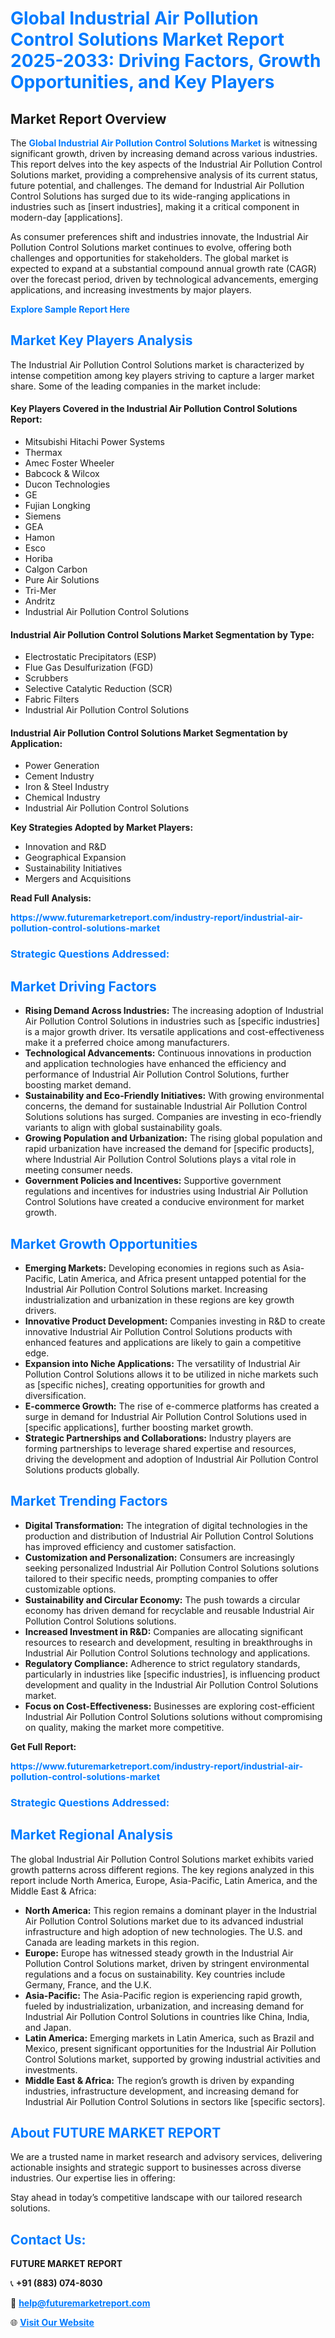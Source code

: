 <h1 style="color: #007BFF;">Global Industrial Air Pollution Control Solutions Market Report 2025-2033: Driving Factors, Growth Opportunities, and Key Players</h1>

<section id="overview">
<h2>Market Report Overview</h2>
<p>The <a href="https://www.futuremarketreport.com/industry-report/industrial-air-pollution-control-solutions-market" style="color: #007BFF; text-decoration: none;"><strong>Global Industrial Air Pollution Control Solutions Market</strong></a> is witnessing significant growth, driven by increasing demand across various industries. This report delves into the key aspects of the Industrial Air Pollution Control Solutions market, providing a comprehensive analysis of its current status, future potential, and challenges. The demand for Industrial Air Pollution Control Solutions has surged due to its wide-ranging applications in industries such as [insert industries], making it a critical component in modern-day [applications].</p>
<p>As consumer preferences shift and industries innovate, the Industrial Air Pollution Control Solutions market continues to evolve, offering both challenges and opportunities for stakeholders. The global market is expected to expand at a substantial compound annual growth rate (CAGR) over the forecast period, driven by technological advancements, emerging applications, and increasing investments by major players.</p>
</section>

<section id="overview">
<p><a href="https://www.futuremarketreport.com/request-sample/reportId=108409" style="color: #007BFF; text-decoration: none;"><strong>Explore Sample Report Here</strong></a></p>
</section>

<section id="key-players">
<h2 style="color: #007BFF;">Market Key Players Analysis</h2>
<p>The Industrial Air Pollution Control Solutions market is characterized by intense competition among key players striving to capture a larger market share. Some of the leading companies in the market include:</p>
<h4>Key Players Covered in the Industrial Air Pollution Control Solutions Report:</h4>
<ul><li>Mitsubishi Hitachi Power Systems</li><li>Thermax</li><li>Amec Foster Wheeler</li><li>Babcock &amp; Wilcox</li><li>Ducon Technologies</li><li>GE</li><li>Fujian Longking</li><li>Siemens</li><li>GEA</li><li>Hamon</li><li>Esco</li><li>Horiba</li><li>Calgon Carbon</li><li>Pure Air Solutions</li><li>Tri-Mer</li><li>Andritz</li><li>Industrial Air Pollution Control Solutions</li></ul>
<h4>Industrial Air Pollution Control Solutions Market Segmentation by Type:</h4>
<ul><li>Electrostatic Precipitators (ESP)</li><li>Flue Gas Desulfurization (FGD)</li><li>Scrubbers</li><li>Selective Catalytic Reduction (SCR)</li><li>Fabric Filters</li><li>Industrial Air Pollution Control Solutions</li></ul>

<h4>Industrial Air Pollution Control Solutions Market Segmentation by Application:</h4>
<ul><li>Power Generation</li><li>Cement Industry</li><li>Iron &amp; Steel Industry</li><li>Chemical Industry</li><li>Industrial Air Pollution Control Solutions</li></ul>
<p><strong>Key Strategies Adopted by Market Players:</strong></p>
<ul>
<li>Innovation and R&D</li>
<li>Geographical Expansion</li>
<li>Sustainability Initiatives</li>
<li>Mergers and Acquisitions</li>
</ul>
</section>

<section>
<p><strong>Read Full Analysis: </strong></p><a href="https://www.futuremarketreport.com/industry-report/industrial-air-pollution-control-solutions-market" style="color: #007BFF; text-decoration: none;"><strong>https://www.futuremarketreport.com/industry-report/industrial-air-pollution-control-solutions-market</strong></a>
<h3 style="color: #007BFF;">Strategic Questions Addressed:</h3>
</section>

<section id="driving-factors">
<h2 style="color: #007BFF;">Market Driving Factors</h2>
<ul>
<li><strong>Rising Demand Across Industries:</strong> The increasing adoption of Industrial Air Pollution Control Solutions in industries such as [specific industries] is a major growth driver. Its versatile applications and cost-effectiveness make it a preferred choice among manufacturers.</li>
<li><strong>Technological Advancements:</strong> Continuous innovations in production and application technologies have enhanced the efficiency and performance of Industrial Air Pollution Control Solutions, further boosting market demand.</li>
<li><strong>Sustainability and Eco-Friendly Initiatives:</strong> With growing environmental concerns, the demand for sustainable Industrial Air Pollution Control Solutions solutions has surged. Companies are investing in eco-friendly variants to align with global sustainability goals.</li>
<li><strong>Growing Population and Urbanization:</strong> The rising global population and rapid urbanization have increased the demand for [specific products], where Industrial Air Pollution Control Solutions plays a vital role in meeting consumer needs.</li>
<li><strong>Government Policies and Incentives:</strong> Supportive government regulations and incentives for industries using Industrial Air Pollution Control Solutions have created a conducive environment for market growth.</li>
</ul>
</section>

<section id="growth-opportunities">
<h2 style="color: #007BFF;">Market Growth Opportunities</h2>
<ul>
<li><strong>Emerging Markets:</strong> Developing economies in regions such as Asia-Pacific, Latin America, and Africa present untapped potential for the Industrial Air Pollution Control Solutions market. Increasing industrialization and urbanization in these regions are key growth drivers.</li>
<li><strong>Innovative Product Development:</strong> Companies investing in R&D to create innovative Industrial Air Pollution Control Solutions products with enhanced features and applications are likely to gain a competitive edge.</li>
<li><strong>Expansion into Niche Applications:</strong> The versatility of Industrial Air Pollution Control Solutions allows it to be utilized in niche markets such as [specific niches], creating opportunities for growth and diversification.</li>
<li><strong>E-commerce Growth:</strong> The rise of e-commerce platforms has created a surge in demand for Industrial Air Pollution Control Solutions used in [specific applications], further boosting market growth.</li>
<li><strong>Strategic Partnerships and Collaborations:</strong> Industry players are forming partnerships to leverage shared expertise and resources, driving the development and adoption of Industrial Air Pollution Control Solutions products globally.</li>
</ul>
</section>

<section id="trending-factors">
<h2 style="color: #007BFF;">Market Trending Factors</h2>
<ul>
<li><strong>Digital Transformation:</strong> The integration of digital technologies in the production and distribution of Industrial Air Pollution Control Solutions has improved efficiency and customer satisfaction.</li>
<li><strong>Customization and Personalization:</strong> Consumers are increasingly seeking personalized Industrial Air Pollution Control Solutions solutions tailored to their specific needs, prompting companies to offer customizable options.</li>
<li><strong>Sustainability and Circular Economy:</strong> The push towards a circular economy has driven demand for recyclable and reusable Industrial Air Pollution Control Solutions solutions.</li>
<li><strong>Increased Investment in R&D:</strong> Companies are allocating significant resources to research and development, resulting in breakthroughs in Industrial Air Pollution Control Solutions technology and applications.</li>
<li><strong>Regulatory Compliance:</strong> Adherence to strict regulatory standards, particularly in industries like [specific industries], is influencing product development and quality in the Industrial Air Pollution Control Solutions market.</li>
<li><strong>Focus on Cost-Effectiveness:</strong> Businesses are exploring cost-efficient Industrial Air Pollution Control Solutions solutions without compromising on quality, making the market more competitive.</li>
</ul>
</section>

<section>
<p><strong>Get Full Report: </strong></p><a href="https://www.futuremarketreport.com/industry-report/industrial-air-pollution-control-solutions-market" style="color: #007BFF; text-decoration: none;"><strong>https://www.futuremarketreport.com/industry-report/industrial-air-pollution-control-solutions-market</strong></a>
<h3 style="color: #007BFF;">Strategic Questions Addressed:</h3>
</section>


<section id="regional-analysis">
<h2 style="color: #007BFF;">Market Regional Analysis</h2>
<p>The global Industrial Air Pollution Control Solutions market exhibits varied growth patterns across different regions. The key regions analyzed in this report include North America, Europe, Asia-Pacific, Latin America, and the Middle East & Africa:</p>
<ul>
<li><strong>North America:</strong> This region remains a dominant player in the Industrial Air Pollution Control Solutions market due to its advanced industrial infrastructure and high adoption of new technologies. The U.S. and Canada are leading markets in this region.</li>
<li><strong>Europe:</strong> Europe has witnessed steady growth in the Industrial Air Pollution Control Solutions market, driven by stringent environmental regulations and a focus on sustainability. Key countries include Germany, France, and the U.K.</li>
<li><strong>Asia-Pacific:</strong> The Asia-Pacific region is experiencing rapid growth, fueled by industrialization, urbanization, and increasing demand for Industrial Air Pollution Control Solutions in countries like China, India, and Japan.</li>
<li><strong>Latin America:</strong> Emerging markets in Latin America, such as Brazil and Mexico, present significant opportunities for the Industrial Air Pollution Control Solutions market, supported by growing industrial activities and investments.</li>
<li><strong>Middle East & Africa:</strong> The region’s growth is driven by expanding industries, infrastructure development, and increasing demand for Industrial Air Pollution Control Solutions in sectors like [specific sectors].</li>
</ul>
</section>

<footer>
<h2 style="color: #007BFF;">About FUTURE MARKET REPORT</h2>
<p>We are a trusted name in market research and advisory services, delivering actionable insights and strategic support to businesses across diverse industries. Our expertise lies in offering:</p>

<p>Stay ahead in today’s competitive landscape with our tailored research solutions.</p>

<h2 style="color: #007BFF;">Contact Us:</h2>
<p><strong>FUTURE MARKET REPORT</strong></p>
<p>📞 <strong>+91 (883) 074-8030</strong></p>
<p>📧 <strong><a href="mailto:help@futuremarketreport.com" style="color: #007BFF;">help@futuremarketreport.com</a></strong></p>
<p>🌐 <strong><a href="https://www.futuremarketreport.com/" style="color: #007BFF;">Visit Our Website</a></strong></p>
</footer>